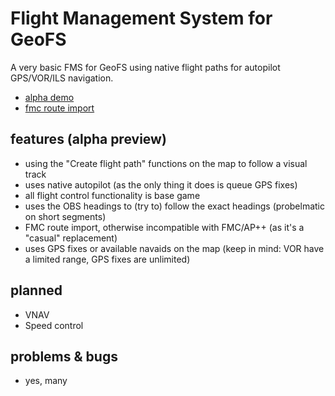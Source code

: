# Flight Management System for GeoFS

A very basic FMS for GeoFS using native flight paths for autopilot GPS/VOR/ILS navigation.

- [alpha demo](https://youtu.be/1d1XBDeL_Sc)
- [fmc route import](https://youtu.be/UpVoFMS6Ouw)

## features (alpha preview)

- using the "Create flight path" functions on the map to follow a visual track
- uses native autopilot (as the only thing it does is queue GPS fixes)
- all flight control functionality is base game
- uses the OBS headings to (try to) follow the exact headings (probelmatic on short segments)
- FMC route import, otherwise incompatible with FMC/AP++ (as it's a "casual" replacement)
- uses GPS fixes or available navaids on the map (keep in mind: VOR have a limited range, GPS fixes are unlimited)

## planned
- VNAV
- Speed control

## problems & bugs
- yes, many
